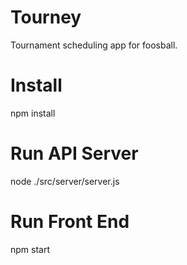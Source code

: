 # Tourney
Tournament scheduling app for foosball.

# Install
npm install

# Run API Server
node ./src/server/server.js

# Run Front End 
npm start
